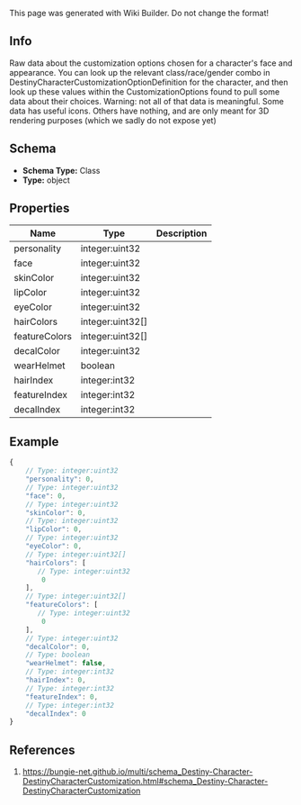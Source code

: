 <span class="wiki-builder">This page was generated with Wiki Builder. Do not change the format!</span>

## Info
Raw data about the customization options chosen for a character's face and appearance. You can look up the relevant class/race/gender combo in DestinyCharacterCustomizationOptionDefinition for the character, and then look up these values within the CustomizationOptions found to pull some data about their choices. Warning: not all of that data is meaningful. Some data has useful icons. Others have nothing, and are only meant for 3D rendering purposes (which we sadly do not expose yet)

## Schema
* **Schema Type:** Class
* **Type:** object

## Properties
Name | Type | Description
---- | ---- | -----------
personality | integer:uint32 | 
face | integer:uint32 | 
skinColor | integer:uint32 | 
lipColor | integer:uint32 | 
eyeColor | integer:uint32 | 
hairColors | integer:uint32[] | 
featureColors | integer:uint32[] | 
decalColor | integer:uint32 | 
wearHelmet | boolean | 
hairIndex | integer:int32 | 
featureIndex | integer:int32 | 
decalIndex | integer:int32 | 

## Example
```javascript
{
    // Type: integer:uint32
    "personality": 0,
    // Type: integer:uint32
    "face": 0,
    // Type: integer:uint32
    "skinColor": 0,
    // Type: integer:uint32
    "lipColor": 0,
    // Type: integer:uint32
    "eyeColor": 0,
    // Type: integer:uint32[]
    "hairColors": [
       // Type: integer:uint32
        0
    ],
    // Type: integer:uint32[]
    "featureColors": [
       // Type: integer:uint32
        0
    ],
    // Type: integer:uint32
    "decalColor": 0,
    // Type: boolean
    "wearHelmet": false,
    // Type: integer:int32
    "hairIndex": 0,
    // Type: integer:int32
    "featureIndex": 0,
    // Type: integer:int32
    "decalIndex": 0
}

```

## References
1. https://bungie-net.github.io/multi/schema_Destiny-Character-DestinyCharacterCustomization.html#schema_Destiny-Character-DestinyCharacterCustomization
